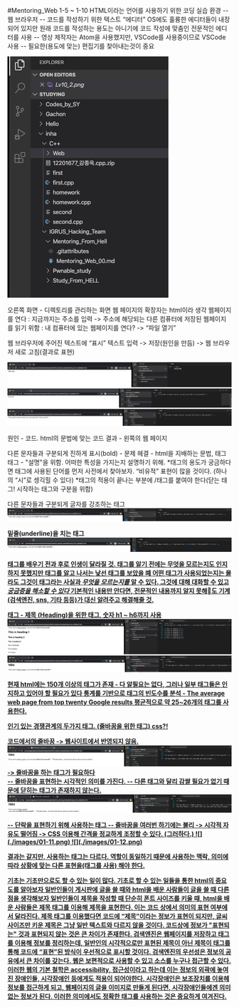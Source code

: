 #Mentoring_Web
1-5 ~ 1-10
HTML이라는 언어를 사용하기 위한 코딩 실습 환경
	-- 웹 브라우저
	-- 코드를 작성하기 위한 텍스트 “에디터” 
		OS에도 훌륭한 에디터들이 내장되어 있지만 원래 코드를 작성하는 용도는 아니기에 코드 작성에 맞춤인 전문적인 에디터를 사용
	-- 영상 제작자는 Atom을 사용했지만,  VSCode를 사용중이므로 VSCode 사용
	-- 필요한(용도에 맞는) 편집기를 찾아내는것이 중요

![](./images/01-1.jpg)


오른쪽 화면 - 디렉토리를 관리하는 화면
웹 페이지의 확장자는 html이라 생각
웹페이지를 연다
	: 지금까지는 주소를 입력 -> 주소에 해당되는 다른 컴퓨터에 저장된 웹페이지를 읽기 위함
	: 내 컴퓨터에 있는 웹페이지를 연다? -> “파일 열기”

웹 브라우저에 주어진 텍스트에 “표시”
텍스트 입력 -> 저장(원인을 만듬) -> 웹 브라우저 새로 고침(결과로 표현)

![](./images/01-2.png)
![](./images/01-3.jpg)
![](./images/01-4.jpg)

원인 - 코드. html의 문법에 맞는 코드
결과 - 왼쪽의 웹 페이지

다른 문자들과 구분되게 진하게 표시(bold) - 문제
헤결 - html을 지배하는 문법, 태그
태그 - "설명"을 위함. 어떠한 특성을 가지는지 설명하기 위해.
*태그의 용도가 궁금하다면 태그에 사용된 단어를 먼저 사전에서 찾아보자. “비유적” 표현이 많을 것이다. (하나의 “시”로 셍긱힐 수 있다)
*태그의 적용이 끝나는 부분에 /태그를 붙여야 한다(닫는 태그! 시작하는 태그와 구분을 위함)

다른 문자들과 구분되게 글자를 강조하는 태그 _<strong>_
![](./images/01-5.png)

밑줄(underline)을 치는 태그 <u>
![](./images/01-6.png)

태그를 배우기 전과 후로 인생이 달라질 것.
태그를 알기 전에는 무엇을 모르는지도 인지하지 못했지만 태그를 알고 나서는 낯선 태그를 보았을 뗴 어떤 태그가 사용되었는지는 몰라도 그것이 태그라는 사실과 _무엇을 모르는지를_ 알 수 있다.  그것에 대해 대화할 수 있고 _궁금증을 해소할 수 있다_
기본적인 내용만 안다면, 전문적인 내용까지 알지 못해도 기계(검색앤진, sns, 기타 등등)가 대신 알려주고 해결해줄 것.

<h> 태그 - 제목 
(Heading)을 위한 태그, 숫자 h1 ~ h6까지 사용
![](./images/01-7.png)
![](./images/01-8.png)

현재 html에는 150개 이상의 태그가 존재 - 다 알필요는 없다, 그러나 일부 태그들은 인지하고 있어야 할 필요가 있다
통계를 기반으로 태그의 빈도수를 분석 - [The average web page from top twenty Google results](https://www.advancedwebranking.com/html/)
평균적으로 약 25~26개의 태그를 사용한다.


인기 있는 경쟁관계의 두가지 태그. (줄바꿈을 위한 태그)
css?!

코드에서의 줄바꿈 -> 웹사이트에서 반영되지 않음. 
![](./images/01-9.png)
-> 줄바꿈을 하는 태그가 필요하다
<br>
-- 줄바꿈을 표현하는 시각적인 의미를 가진다.
-- 다른 태그와 달리 감쌀 필요가 없기 때문에 닫히는 태그가 존재하지 않는다.
![](./images/01-10.png)
<p>
-- 단락을 표현하기 위해 사용하는 태그
-- 줄바꿈을 여러번 하기에는 불리 -> 시각적 자유도 떨어짐 -> CSS 이용해 간격을 정교하게 조정할 수 있다. (그러하다.)
![](./images/01-11.png)
![](./images/01-12.png)

결과는 같지만, 사용하는 태그는 다르다. 역할이 동일하기 때문에 사용하는 맥락, 의미에 따라 상황에 맞는 다른 표현을(태그를 사용) 해야 한다. 

기초는 기초만으로도 할 수 있는 일이 많다. 기초로 할 수 있는 일들을 통한 html의 중요도를 알아보자
일반인들이 게시판에 글을 쓸 때와 html을 배운 사람들이 글을 쓸 때 다른점을 생각해보자
일반인들이 제목을 작성할 때 단순히 폰트 사이즈를 키울 때, html을 배운 사람들은 제목 태그를 이용해 제목을 표현한다. 이는 코드 상에서 의미의 표현 여부에서 달라진다. 제목 태그를 이용했다면 코드에 “제목”이라는 정보가 표현이 되지만, 글씨 사이즈만 키운 제목은 그냥 일반 텍스트와 다르지 않을 것이다.
코드상에 정보가 "표현되는" 것과 표현되지 않는 것은 큰 차이가 존재한다. 검색엔진은 웹페이지를 저장하고 태그를 이용해 정보를 정리하는데, 일반인의 시각적으로만 표현된 제목이 아닌 제목이 태그를 통해 코드에 “표현”된 방식이 우선적으로 표시할 것이다. 검색엔진의 우선성은 정보의 공유에서 큰 차이를 갖는다.
웹은 보편적으로 사용할 수 있고 소스를 누구나 접근할 수 있다. 이러한 웹의 기본 철학은 accessibility,  접근성이라고 하는데 이는 정보의 외곽에 놓여진 장애인들, 시각장애인 등에게도 적용이 되어야한다. 시각장애인은 보조장치를 이용헤 정보를 접근하게 되고, 웹페이지의 글을 이미지로 만들게 된다면, 시각장애인들에겐 의미 없는 정보가 된다. 이러한 의미에서도 정확한 태그를 사용하는 것은 중요하게 여겨진다.
